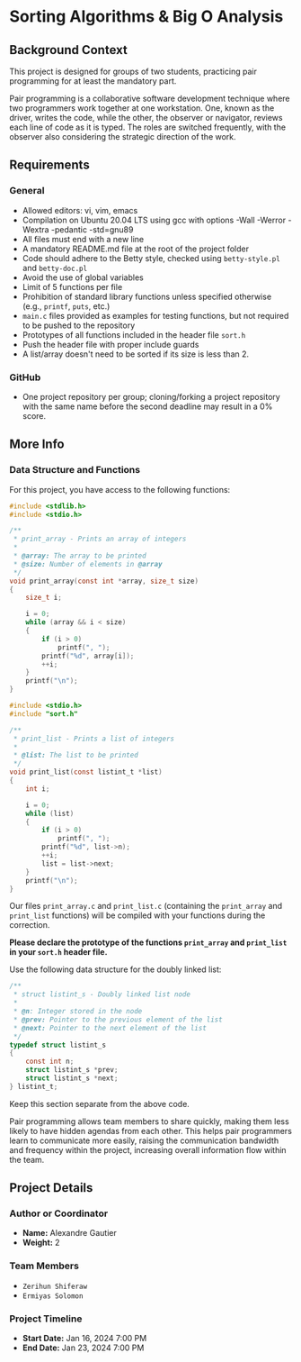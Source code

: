 # Sorting Algorithms & Big O Analysis

## Background Context
This project is designed for groups of two students, practicing pair programming for at least the mandatory part.

Pair programming is a collaborative software development technique where two programmers work together at one workstation. One, known as the driver, writes the code, while the other, the observer or navigator, reviews each line of code as it is typed. The roles are switched frequently, with the observer also considering the strategic direction of the work.

## Requirements

### General
- Allowed editors: vi, vim, emacs
- Compilation on Ubuntu 20.04 LTS using gcc with options -Wall -Werror -Wextra -pedantic -std=gnu89
- All files must end with a new line
- A mandatory README.md file at the root of the project folder
- Code should adhere to the Betty style, checked using `betty-style.pl` and `betty-doc.pl`
- Avoid the use of global variables
- Limit of 5 functions per file
- Prohibition of standard library functions unless specified otherwise (e.g., `printf`, `puts`, etc.)
- `main.c` files provided as examples for testing functions, but not required to be pushed to the repository
- Prototypes of all functions included in the header file `sort.h`
- Push the header file with proper include guards
- A list/array doesn't need to be sorted if its size is less than 2.

### GitHub
- One project repository per group; cloning/forking a project repository with the same name before the second deadline may result in a 0% score.

## More Info

### Data Structure and Functions
For this project, you have access to the following functions:

```c
#include <stdlib.h>
#include <stdio.h>

/**
 * print_array - Prints an array of integers
 *
 * @array: The array to be printed
 * @size: Number of elements in @array
 */
void print_array(const int *array, size_t size)
{
    size_t i;

    i = 0;
    while (array && i < size)
    {
        if (i > 0)
            printf(", ");
        printf("%d", array[i]);
        ++i;
    }
    printf("\n");
}

#include <stdio.h>
#include "sort.h"

/**
 * print_list - Prints a list of integers
 *
 * @list: The list to be printed
 */
void print_list(const listint_t *list)
{
    int i;

    i = 0;
    while (list)
    {
        if (i > 0)
            printf(", ");
        printf("%d", list->n);
        ++i;
        list = list->next;
    }
    printf("\n");
}
```

Our files `print_array.c` and `print_list.c` (containing the `print_array` and `print_list` functions) will be compiled with your functions during the correction.

**Please declare the prototype of the functions `print_array` and `print_list` in your `sort.h` header file.**

Use the following data structure for the doubly linked list:

```c
/**
 * struct listint_s - Doubly linked list node
 *
 * @n: Integer stored in the node
 * @prev: Pointer to the previous element of the list
 * @next: Pointer to the next element of the list
 */
typedef struct listint_s
{
    const int n;
    struct listint_s *prev;
    struct listint_s *next;
} listint_t;
```

Keep this section separate from the above code.

Pair programming allows team members to share quickly, making them less likely to have hidden agendas from each other. This helps pair programmers learn to communicate more easily, raising the communication bandwidth and frequency within the project, increasing overall information flow within the team.

## Project Details

### Author or Coordinator
- **Name:** Alexandre Gautier
- **Weight:** 2

### Team Members
- `Zerihun Shiferaw`
- `Ermiyas Solomon`

### Project Timeline
- **Start Date:** Jan 16, 2024 7:00 PM
- **End Date:** Jan 23, 2024 7:00 PM
